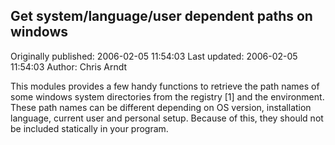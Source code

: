 ## Get system/language/user dependent paths on windows 
Originally published: 2006-02-05 11:54:03 
Last updated: 2006-02-05 11:54:03 
Author: Chris Arndt 
 
This modules provides a few handy functions to retrieve the path names of some windows system directories from the registry [1] and the environment. These path names can be different depending on OS version, installation language, current user and personal setup. Because of this, they should not be included statically in your program.
